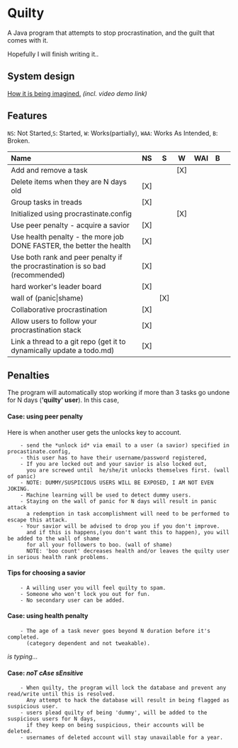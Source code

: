 # Quilty

A Java program that attempts to stop procrastination, and the guilt that comes with it.

Hopefully I will finish writing it..

## System design
[How it is being imagined.](https://docs.google.com/document/d/1io-1B8Ig6a02cLTsQe2JlxrtSWwMA8imDP1uHu4xLcQ/edit?usp=sharing)
_(incl. video demo link)_

## Features

`NS`: Not Started,`S`: Started, `W`: Works(partially), `WAA`: Works As Intended, `B`: Broken.

| Name                                                                          | NS     | S   | W   | WAI | B |   |
|:------------------------------------------------------------------------------|:------:|:---:|-----|:---:|:-:|---|
| Add and remove a task                                                         |        |     | [X] |     |   |   |
| Delete items when they are N days old                                         | [X]    |     |     |     |   |   |
| Group tasks in treads                                                         | [X]    |     |     |     |   |   |
| Initialized using procrastinate.config                                        |        |     | [X] |     |   |   |
| Use peer penalty - acquire a savior                                           | [X]    |     |     |     |   |   |
| Use health penalty - the more job DONE FASTER, the better the health          | [X]    |     |     |     |   |   |
| Use both rank and peer penalty if the procrastination is so bad (recommended) | [X]    |     |     |     |   |   |
| hard worker's leader board                                                    | [X]    |     |     |     |   |   |
| wall of (panic\|shame)                                                        |        | [X] |     |     |   |   |
| Collaborative procrastination                                                 | [X]    |     |     |     |   |   |
| Allow users to follow your procrastination stack                              | [X]    |     |     |     |   |   |
| Link a thread to a git repo (get it to dynamically update a todo.md)          | [X]    |     |     |     |   |   |

## Penalties

The program will automatically stop working if more than 3 tasks go undone for N days (**'quilty' user**).
In this case,

#### Case: using peer penalty
Here is when another user gets the unlocks key to account.

```
	- send the *unlock id* via email to a user (a savior) specified in procastinate.config,
	- this user has to have their username/password registered,
	- If you are locked out and your savior is also locked out,
	  you are screwed until  he/she/it unlocks themselves first. (wall of panic)
	- NOTE: DUMMY/SUSPICIOUS USERS WILL BE EXPOSED, I AM NOT EVEN JOKING.
	- Machine learning will be used to detect dummy users.
	- Staying on the wall of panic for N days will result in panic attack 
	  a redemption in task accomplishment will need to be performed to escape this attack.
	- Your savior will be advised to drop you if you don't improve.
	  and if this is happens,(you don't want this to happen), you will be added to the wall of shame 
	  for all your followers to boo. (wall of shame)
	  NOTE: 'boo count' decreases health and/or leaves the quilty user in serious health rank problems.
```
#### Tips for choosing a savior
```
	- A willing user you will feel quilty to spam.
	- Someone who won't lock you out for fun.
	- No secondary user can be added.
```

#### Case: using health penalty
```
	- The age of a task never goes beyond N duration before it's completed.
	  (category dependent and not tweakable).
```
_is typing..._

#### Case: *noT cAse sEnsitive*
```
	- When quilty, the program will lock the database and prevent any read/write until this is resolved.
	  Any attempt to hack the database will result in being flagged as suspicious user.
	- users plead quilty of being 'dummy', will be added to the suspicious users for N days, 
	  if they keep on being suspicious, their accounts will be deleted.
	- usernames of deleted account will stay unavailable for a year.
```
